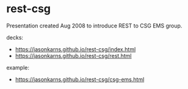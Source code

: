 # rest-csg

Presentation created Aug 2008 to introduce REST to CSG EMS group.

decks:
- https://jasonkarns.github.io/rest-csg/index.html
- https://jasonkarns.github.io/rest-csg/rest.html

example:
- https://jasonkarns.github.io/rest-csg/csg-ems.html
